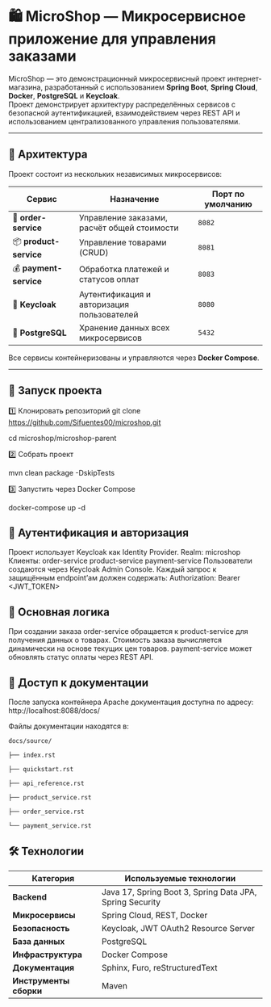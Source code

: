 # 🛍️ MicroShop — Микросервисное приложение для управления заказами

MicroShop — это демонстрационный микросервисный проект интернет-магазина, разработанный с использованием **Spring Boot**, **Spring Cloud**, **Docker**, **PostgreSQL** и **Keycloak**.  
Проект демонстрирует архитектуру распределённых сервисов с безопасной аутентификацией, взаимодействием через REST API и использованием централизованного управления пользователями.

---

## 🧩 Архитектура

Проект состоит из нескольких независимых микросервисов:

| Сервис | Назначение | Порт по умолчанию |
|--------|-------------|------------------|
| 🧾 **order-service** | Управление заказами, расчёт общей стоимости | `8082` |
| 📦 **product-service** | Управление товарами (CRUD) | `8081` |
| 💰 **payment-service** | Обработка платежей и статусов оплат | `8083` |
| 👤 **Keycloak** | Аутентификация и авторизация пользователей | `8080` |
| 🐘 **PostgreSQL** | Хранение данных всех микросервисов | `5432` |

Все сервисы контейнеризованы и управляются через **Docker Compose**.

---

## 🚀 Запуск проекта
1️⃣ Клонировать репозиторий
git clone https://github.com/Sifuentes00/microshop.git

cd microshop/microshop-parent

2️⃣ Собрать проект

mvn clean package -DskipTests

3️⃣ Запустить через Docker Compose

docker-compose up -d

## 🔐 Аутентификация и авторизация
Проект использует Keycloak как Identity Provider.
Realm: microshop
Клиенты:
order-service
product-service
payment-service
Пользователи создаются через Keycloak Admin Console.
Каждый запрос к защищённым endpoint’ам должен содержать:
Authorization: Bearer <JWT_TOKEN>


## 🧠 Основная логика
При создании заказа order-service обращается к product-service для получения данных о товарах.
Стоимость заказа вычисляется динамически на основе текущих цен товаров.
payment-service может обновлять статус оплаты через REST API.

## 🔗 Доступ к документации
После запуска контейнера Apache документация доступна по адресу:
http://localhost:8088/docs/

Файлы документации находятся в:

    docs/source/

    ├── index.rst

    ├── quickstart.rst

    ├── api_reference.rst

    ├── product_service.rst

    ├── order_service.rst

    └── payment_service.rst

## 🛠️ Технологии

| Категория       | Используемые технологии                              |
|-----------------|-----------------------------------------------------|
| **Backend**     | Java 17, Spring Boot 3, Spring Data JPA, Spring Security |
| **Микросервисы**| Spring Cloud, REST, Docker                           |
| **Безопасность**| Keycloak, JWT OAuth2 Resource Server                |
| **База данных** | PostgreSQL                                         |
| **Инфраструктура** | Docker Compose                                   |
| **Документация** | Sphinx, Furo, reStructuredText                                  |
| **Инструменты сборки** | Maven                                         |